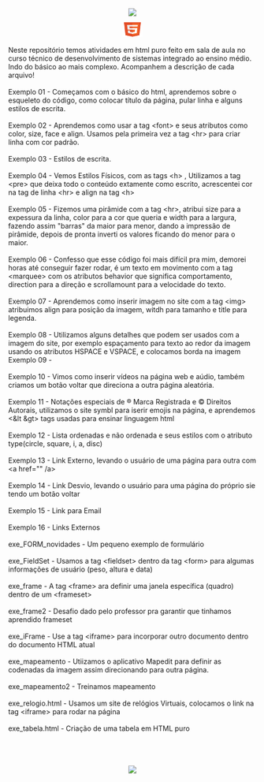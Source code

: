 <h1 align="center">
  <img src="https://readme-typing-svg.herokuapp.com/?font=Righteous&size=35&center=true&vCenter=true&width=500&height=70&duration=4000&lines=Aprendendo+html!;" /> <br>
  <img align="center" alt="CamilaTaube-HTML" height="30" width="40" src="https://raw.githubusercontent.com/devicons/devicon/master/icons/html5/html5-original.svg">
</h1> 

Neste repositório temos atividades em html puro feito em sala de aula no curso técnico de desenvolvimento de sistemas integrado ao ensino médio.
Indo do básico ao mais complexo. Acompanhem a descrição de cada arquivo! <br>
<br>
Exemplo 01 - Começamos com o básico do html, aprendemos sobre o esqueleto do código, como colocar título da página, pular linha e alguns estilos de escrita. <br>
<br>
Exemplo 02 - Aprendemos como usar a tag &lt;font&gt;  e seus atributos como color, size, face e align. Usamos pela primeira vez a tag &lt;hr&gt; para criar linha com cor padrão. <br>
<br>
Exemplo 03 - Estilos de escrita. <br>
<br>
Exemplo 04 - Vemos Estilos Físicos, com as tags &lt;h&gt; , Utilizamos a tag &lt;pre&gt;  que deixa todo o conteúdo extamente como escrito, acrescentei cor na tag de linha &lt;hr&gt; e align na tag &lt;h&gt; <br>
<br>
Exemplo 05 - Fizemos uma pirâmide com a tag &lt;hr&gt;, atribui size para a expessura da linha, color para a cor que queria e width para a largura, fazendo assim "barras" da maior para menor, dando a impressão de pirâmide, depois de pronta inverti os valores ficando do menor para o maior. <br>
<br>
Exemplo 06 - Confesso que esse código foi mais difícil pra mim, demorei horas até conseguir fazer rodar, é um texto em movimento com a tag &lt;marquee&gt;  com os atributos behavior que significa comportamento,
direction para a direção e scrollamount para a velocidade do texto. <br>
<br>
Exemplo 07 - Aprendemos como inserir imagem no site com a tag &lt;img&gt;  atribuimos align para posição da imagem, witdh para tamanho e title para legenda. <br>
<br>
Exemplo 08 - Utilizamos alguns detalhes que podem ser usados com a imagem do site, por exemplo espaçamento para texto ao redor da imagem usando os atributos HSPACE e VSPACE, e colocamos borda na imagem 
<br>
Exemplo 09 - <br>
<br>
Exemplo 10 - Vimos como inserir vídeos na página web e aúdio, também criamos um botão voltar que direciona a outra página aleatória. <br>
<br>
Exemplo 11 - Notações especiais de &reg; Marca Registrada e &copy; Direitos Autorais, utilizamos o site symbl para iserir emojis na página, e aprendemos <&lt &gt> tags usadas para ensinar linguagem html <br>
<br>
Exemplo 12 - Lista ordenadas e não ordenada e seus estilos com o atributo type(circle, square, i, a, disc) <br>
<br>
Exemplo 13 - Link Externo, levando o usuário de uma página para outra com  &lt;a href="" /a&gt; <br>
<br>
Exemplo 14 - Link Desvio, levando o usuário para uma página do próprio sie tendo um botão voltar <br>
<br>
Exemplo 15 - Link para Email <br>
<br>
Exemplo 16 - Links Externos <br>
<br>
exe_FORM_novidades - Um pequeno exemplo de formulário <br>
<br>
exe_FieldSet - Usamos a tag &lt;fieldset&gt; dentro da tag &lt;form&gt; para algumas informações de usuário (peso, altura e data) <br>
<br>
exe_frame - A tag &lt;frame&gt; ara definir uma janela específica (quadro) dentro de um  &lt;frameset&gt; <br>
<br>
exe_frame2 - Desafio dado pelo professor pra garantir que tinhamos aprendido frameset <br>
<br>
exe_iFrame - Use a tag  &lt;iframe&gt; para incorporar outro documento dentro do documento HTML atual <br>
<br>
exe_mapeamento - Utiizamos o aplicativo Mapedit para definir as codenadas da imagem assim direcionando para outra página. <br>
<br>
exe_mapeamento2 - Treinamos mapeamento <br>
<br>
exe_relogio.html - Usamos um site de relógios Virtuais, colocamos o link na tag &lt;iframe&gt; para rodar na página <br>
<br>
exe_tabela.html - Criação de uma tabela em HTML puro <br>
<br>

<h1 align="center">
<img src="https://readme-typing-svg.herokuapp.com/?font=Righteous&size=35&center=true&vCenter=true&width=500&height=70&duration=4000&lines=Valeu!;" />
</h1>

